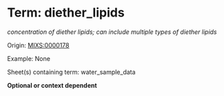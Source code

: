 # Term: diether_lipids

*concentration of diether lipids; can include multiple types of diether lipids*

Origin: [MIXS:0000178](https://w3id.org/mixs/0000178)

Example: None

Sheet(s) containing term: water_sample_data

**Optional or context dependent**